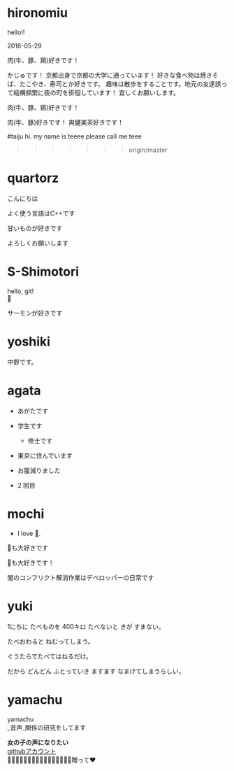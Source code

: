 # hironomiu

hello!!

2016-05-29



肉(牛、豚、鶏)好きです！

かじゅです！
京都出身で京都の大学に通っています！
好きな食べ物は焼きそば、たこやき、寿司とか好きです。
趣味は散歩をすることです。地元の友達誘って結構頻繁に夜の町を徘徊しています！
宜しくお願いします。



肉(牛、豚、鶏)好きです！

肉(牛、豚)好きです！
爽健美茶好きです！


#taiju
hi.
my name is teeee
please call me teee
>>>>>>> origin/master

# quartorz

こんにちは

よく使う言語はC++です

甘いものが好きです

よろしくお願いします

# S-Shimotori

hello, git!  
:sushi:

サーモンが好きです
# yoshiki
 中野です。
# agata
- あがたです
- 学生です
  - 修士です
- 東京に住んでいます
- お腹減りました

- 2 回目

# mochi
- I love :sushi:.

:beer:も大好きです



:beer:も大好きです！

闇のコンフリクト解消作業はデベロッパーの日常です

# yuki
1にちに たべものを 400キロ たべないと きが すまない。

たべおわると ねむってしまう。


ぐうたらでたべてはねるだけ。

だから どんどん ふとっていき ますます なまけてしまうらしい。

# yamachu
yamachu  
_音声_関係の研究をしてます  

**女の子の声になりたい**  
[githubアカウント](https://github.com/yamachu)  
:beer:🍺:beer:🍺:beer:🍺:beer:🍺:beer:🍺:beer:🍺:beer:🍺:beer:🍺贈って:heart:


